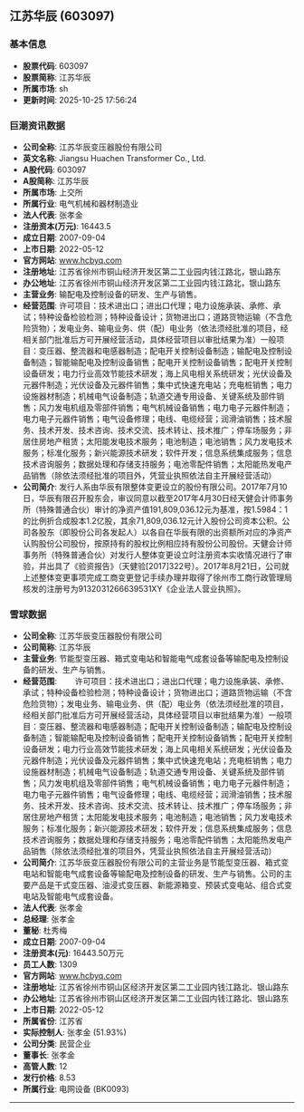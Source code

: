 ## 江苏华辰 (603097)

### 基本信息

- **股票代码**: 603097
- **股票简称**: 江苏华辰
- **所属市场**: sh
- **更新时间**: 2025-10-25 17:56:24

### 巨潮资讯数据

- **公司全称**: 江苏华辰变压器股份有限公司
- **英文名称**: Jiangsu Huachen Transformer Co., Ltd.
- **A股代码**: 603097
- **A股简称**: 江苏华辰
- **所属市场**: 上交所
- **所属行业**: 电气机械和器材制造业
- **法人代表**: 张孝金
- **注册资本(万元)**: 16443.5
- **成立日期**: 2007-09-04
- **上市日期**: 2022-05-12
- **官方网站**: www.hcbyq.com
- **注册地址**: 江苏省徐州市铜山经济开发区第二工业园内钱江路北，银山路东
- **办公地址**: 江苏省徐州市铜山经济开发区第二工业园内钱江路北，银山路东
- **主营业务**: 输配电及控制设备的研发、生产与销售。
- **经营范围**: 许可项目：技术进出口；进出口代理；电力设施承装、承修、承试；特种设备检验检测；特种设备设计；货物进出口；道路货物运输（不含危险货物）；发电业务、输电业务、供（配）电业务（依法须经批准的项目，经相关部门批准后方可开展经营活动，具体经营项目以审批结果为准）一般项目：变压器、整流器和电感器制造；配电开关控制设备制造；输配电及控制设备制造；智能输配电及控制设备销售；配电开关控制设备销售；配电开关控制设备研发；电力行业高效节能技术研发；海上风电相关系统研发；光伏设备及元器件制造；光伏设备及元器件销售；集中式快速充电站；充电桩销售；电力设施器材制造；机械电气设备制造；轨道交通专用设备、关键系统及部件销售；风力发电机组及零部件销售；电气机械设备销售；电力电子元器件制造；电力电子元器件销售；电气设备修理；电线、电缆经营；润滑油销售；技术服务、技术开发、技术咨询、技术交流、技术转让、技术推广；停车场服务；非居住房地产租赁；太阳能发电技术服务；电池制造；电池销售；风力发电技术服务；标准化服务；新兴能源技术研发；软件开发；信息系统集成服务；信息技术咨询服务；数据处理和存储支持服务；电池零配件销售；太阳能热发电产品销售（除依法须经批准的项目外，凭营业执照依法自主开展经营活动）
- **公司简介**: 发行人系由华辰有限整体变更设立的股份有限公司。2017年7月10日，华辰有限召开股东会，审议同意以截至2017年4月30日经天健会计师事务所（特殊普通合伙）审计的净资产值191,809,036.12元为基准，按1.5984：1的比例折合成股本1.2亿股，其余71,809,036.12元计入股份公司资本公积。公司各股东（即股份公司各发起人）以各自在华辰有限的出资额所对应的净资产认购股份公司股份，按原持有的股权比例相应持有股份公司股份。天健会计师事务所（特殊普通合伙）对发行人整体变更设立时注册资本实收情况进行了审验，并出具了《验资报告》（天健验[2017]322号）。2017年8月21日，公司就上述整体变更事项完成工商变更登记手续办理并取得了徐州市工商行政管理局核发的注册号为9132031266639531XY《企业法人营业执照》。

### 雪球数据

- **公司全称**: 江苏华辰变压器股份有限公司
- **公司简称**: 江苏华辰
- **主营业务**: 节能型变压器、箱式变电站和智能电气成套设备等输配电及控制设备的研发、生产与销售。
- **经营范围**: 　　许可项目：技术进出口；进出口代理；电力设施承装、承修、承试；特种设备检验检测；特种设备设计；货物进出口；道路货物运输（不含危险货物）；发电业务、输电业务、供（配）电业务（依法须经批准的项目，经相关部门批准后方可开展经营活动，具体经营项目以审批结果为准）一般项目：变压器、整流器和电感器制造；配电开关控制设备制造；输配电及控制设备制造；智能输配电及控制设备销售；配电开关控制设备销售；配电开关控制设备研发；电力行业高效节能技术研发；海上风电相关系统研发；光伏设备及元器件制造；光伏设备及元器件销售；集中式快速充电站；充电桩销售；电力设施器材制造；机械电气设备制造；轨道交通专用设备、关键系统及部件销售；风力发电机组及零部件销售；电气机械设备销售；电力电子元器件制造；电力电子元器件销售；电气设备修理；电线、电缆经营；润滑油销售；技术服务、技术开发、技术咨询、技术交流、技术转让、技术推广；停车场服务；非居住房地产租赁；太阳能发电技术服务；电池制造；电池销售；风力发电技术服务；标准化服务；新兴能源技术研发；软件开发；信息系统集成服务；信息技术咨询服务；数据处理和存储支持服务；电池零配件销售；太阳能热发电产品销售（除依法须经批准的项目外，凭营业执照依法自主开展经营活动）
- **公司简介**: 江苏华辰变压器股份有限公司的主营业务是节能型变压器、箱式变电站和智能电气成套设备等输配电及控制设备的研发、生产与销售。公司的主要产品是干式变压器、油浸式变压器、新能源箱变、预装式变电站、组合式变电站及智能电气成套设备。
- **法人代表**: 张孝金
- **总经理**: 张孝金
- **董秘**: 杜秀梅
- **成立日期**: 2007-09-04
- **注册资本(元)**: 16443.50万元
- **员工人数**: 1309
- **官方网站**: www.hcbyq.com
- **注册地址**: 江苏省徐州市铜山区经济开发区第二工业园内钱江路北、银山路东
- **办公地址**: 江苏省徐州市铜山区经济开发区第二工业园内钱江路北、银山路东
- **上市日期**: 2022-05-12
- **所属省份**: 江苏省
- **实际控制人**: 张孝金 (51.93%)
- **公司分类**: 民营企业
- **董事长**: 张孝金
- **高管人数**: 12
- **发行价格**: 8.53
- **所属行业**: 电网设备 (BK0093)

---